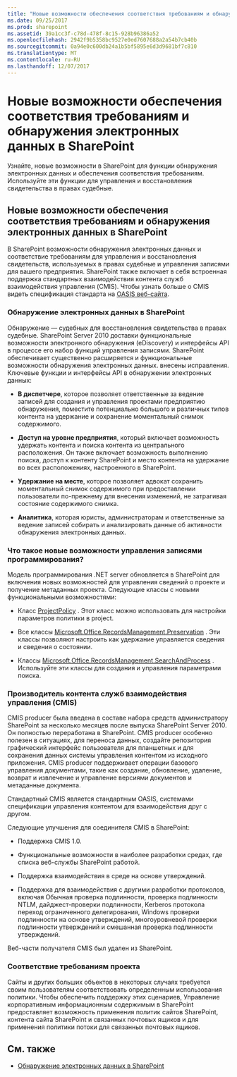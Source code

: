 ```yaml
---
title: "Новые возможности обеспечения соответствия требованиям и обнаружения электронных данных в SharePoint"
ms.date: 09/25/2017
ms.prod: sharepoint
ms.assetid: 39a1cc3f-c78d-478f-8c15-928b96386a52
ms.openlocfilehash: 2942f9b5358bc9527e0ed7607688a2a54b7cb40b
ms.sourcegitcommit: 0a94e0c600db24a1b5bf5895e6d3d9681bf7c810
ms.translationtype: MT
ms.contentlocale: ru-RU
ms.lasthandoff: 12/07/2017
---
```

# <a name="whats-new-in-sharepoint-ediscovery-and-compliance"></a>Новые возможности обеспечения соответствия требованиям и обнаружения электронных данных в SharePoint
Узнайте, новые возможности в SharePoint для функции обнаружения электронных данных и обеспечения соответствия требованиям. Используйте эти функции для управления и восстановления свидетельства в правах судебные.
## <a name="whats-new-in-sharepoint-ediscovery-and-compliance"></a>Новые возможности обеспечения соответствия требованиям и обнаружения электронных данных в SharePoint

В SharePoint возможности обнаружения электронных данных и соответствие требованиям для управления и восстановления свидетельств, используемых в правах судебные и управления записями для вашего предприятия. SharePoint также включает в себя встроенная поддержка стандартных взаимодействия контента служб взаимодействия управления (CMIS). Чтобы узнать больше о CMIS видеть спецификация стандарта на [OASIS веб-сайта](https://www.oasis-open.org/committees/tc_home.php?wg_abbrev=cmis).
  
    
    

### <a name="ediscovery-in-sharepoint"></a>Обнаружение электронных данных в SharePoint

Обнаружение — судебных для восстановления свидетельства в правах судебные. SharePoint Server 2010 доставки функциональные возможности электронного обнаружения (eDiscovery) и интерфейсы API в процессе его набор функций управления записями. SharePoint обеспечивает существенно расширяется и функциональные возможности обнаружения электронных данных. внесены исправления. Ключевые функции и интерфейсы API в обнаружении электронных данных:
  
    
    

- **В диспетчере**, которое позволяет ответственные за ведение записей для создания и управления проектами предприятию обнаружения, поместите потенциально большого и различных типов контента на удержание и сохранение моментальный снимок содержимого.
    
  
- **Доступ на уровне предприятия**, который включает возможность удержать контента и поиска контента из центрального расположения. Он также включает возможность выполнению поиска, доступ к контенту SharePoint и место контента на удержание во всех расположениях, настроенного в SharePoint.
    
  
- **Удержание на месте**, которое позволяет адвокат сохранить моментальный снимок содержимого при предоставлении пользователи по-прежнему для внесения изменений, не затрагивая состояние содержимого снимка.
    
  
- **Аналитика**, которая юристы, администраторам и ответственные за ведение записей собирать и анализировать данные об активности обнаружения электронных данных.
    
  

### <a name="whats-new-with-records-management-programmability"></a>Что такое новые возможности управления записями программирования?

Модель программирования .NET server обновляется в SharePoint для включения новых возможностей для управления сведений о проекте и получение метаданных проекта. Следующие классы с новыми функциональными возможностями:
  
    
    

- Класс  [ProjectPolicy](https://msdn.microsoft.com/library/Microsoft.Office.RecordsManagement.InformationPolicy.ProjectPolicy.aspx) . Этот класс можно использовать для настройки параметров политики в project.
    
  
- Все классы  [Microsoft.Office.RecordsManagement.Preservation](https://msdn.microsoft.com/library/Microsoft.Office.RecordsManagement.Preservation.aspx) . Эти классы позволяют настроить как удержание управляется сведения и сведения о состоянии.
    
  
- Классы  [Microsoft.Office.RecordsManagement.SearchAndProcess](https://msdn.microsoft.com/library/Microsoft.Office.RecordsManagement.SearchAndProcess.aspx) . Используйте эти классы для создания и управления параметрами поиска.
    
  

### <a name="the-content-management-interoperability-services-cmis-producer"></a>Производитель контента служб взаимодействия управления (CMIS)

CMIS producer была введена в составе набора средств администратору SharePoint за несколько месяцев после выпуска SharePoint Server 2010. Он полностью переработана в SharePoint. CMIS producer особенно полезен в ситуациях, для переноса данных, создайте репозитория графический интерфейс пользователя для планшетных и для сохранения данных системы управления контентом из исходного приложения. CMIS producer поддерживает операции базового управления документами, такие как создание, обновление, удаление, возврат и извлечение и управление версиями документов и метаданные документа.
  
    
    
Стандартный CMIS является стандартным OASIS, системами спецификации управления контентом для взаимодействия друг с другом.
  
    
    
Следующие улучшения для соединителя CMIS в SharePoint:
  
    
    

- Поддержка CMIS 1.0.
    
  
- Функциональные возможности в наиболее разработки средах, где списка веб-службы SharePoint работой.
    
  
- Поддержка взаимодействия в среде на основе утверждений.
    
  
- Поддержка для взаимодействия с другими разработки протоколов, включая Обычная проверка подлинности, проверка подлинности NTLM, дайджест-проверки подлинности, Kerberos протокола переход ограниченного делегирования, Windows проверки подлинности на основе утверждений, многоуровневой проверки подлинности утверждений и смешанная проверка подлинности утверждений.
    
  
Веб-части получателя CMIS был удален из SharePoint.
  
    
    

### <a name="project-compliance"></a>Соответствие требованиям проекта

Сайты и других больших объектов в некоторых случаях требуется своим пользователям соответствовать определенным использования политики. Чтобы обеспечить поддержку этих сценариев, Управление корпоративным информационным содержимым в SharePoint предоставляет возможность применения политик сайтов SharePoint, контента сайта SharePoint и связанных почтовых ящиков и для применения политики потоки для связанных почтовых ящиков.
  
    
    

## <a name="see-also"></a>См. также
<a name="bk_addresources"> </a>


-  [Обнаружение электронных данных в SharePoint](ediscovery-in-sharepoint.md)
    
  


